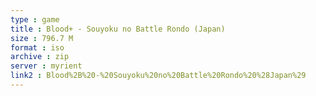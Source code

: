 ```yaml
---
type : game
title : Blood+ - Souyoku no Battle Rondo (Japan)
size : 796.7 M
format : iso
archive : zip
server : myrient
link2 : Blood%2B%20-%20Souyoku%20no%20Battle%20Rondo%20%28Japan%29
---
```

